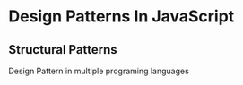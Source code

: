 # Design Patterns In JavaScript
## Structural Patterns
Design Pattern in multiple programing languages